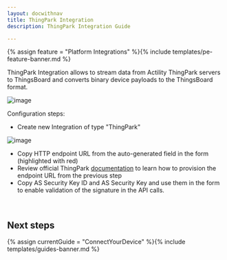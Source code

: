 ```yaml
---
layout: docwithnav
title: ThingPark Integration
description: ThingPark Integration Guide 

---
```


{% assign feature = "Platform Integrations" %}{% include templates/pe-feature-banner.md %}


ThingPark Integration allows to stream data from Actility ThingPark servers to ThingsBoard and converts binary device payloads to the ThingsBoard format.

 ![image](/images/user-guide/integrations/thingpark-integration.svg)

Configuration steps:
  
 - Create new Integration of type "ThingPark"
 
![image](/images/user-guide/integrations/thingpark.png) 

 - Copy HTTP endpoint URL from the auto-generated field in the form (highlighted with red)
 - Review official ThingPark [documentation](https://dx-api.thingpark.com/dataflow/latest/doc/index.html#uplink-data-reception)
  to learn how to provision the endpoint URL from the previous step
 - Copy AS Security Key ID and AS Security Key and use them in the form to enable validation of the signature in the API calls. 
 

<br>

## Next steps
 
 {% assign currentGuide = "ConnectYourDevice" %}{% include templates/guides-banner.md %}
